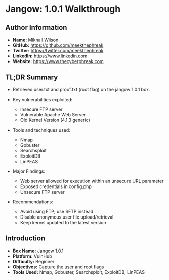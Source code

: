 # Jangow: 1.0.1 Walkthrough

## Author Information

- **Name:** Mikhail Wilson
- **GitHub:** <https://github.com/meekthephreak>
- **Twitter:** <https://twitter.com/meekthephreak>
- **LinkedIn:** <https://www.linkedin.com>
- **Website:** <https://www.thecyberphreak.com>

## TL;DR Summary

- Retrieved user.txt and proof.txt (root flag) on the jangow 1.0.1 box.
- Key vulnerabilities exploited:
  - Insecure FTP server
  - Vulnerable Apache Web Server
  - Old Kernel Version (4.1.3 generic)

- Tools and techniques used:
  - Nmap
  - Gobuster
  - Searchsploit
  - ExploitDB
  - LinPEAS

- Major Findings:
  - Web server allowed for execution within an unsecure URL parameter
  - Exposed credentials in config.php
  - Unsecure FTP server

- Recommendations:
  - Avoid using FTP; use SFTP instead
  - Disable anonymous user file upload/retrieval
  - Keep kernel updated to the latest version

## Introduction

- **Box Name:** Jangow 1.0.1
- **Platform:** VulnHub
- **Difficulty:** Beginner
- **Objectives:** Capture the user and root flags
- **Tools Used:** Nmap, Gobuster, Searchsploit, ExploitDB, LinPEAS
